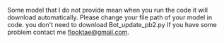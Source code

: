 Some model that I do not provide mean when you run the code it will download automatically.
Please change your file path of your model in code.
you don't need to download Bot_update_pb2.py
If you have some problem contact me flooktae@gmail.com.



